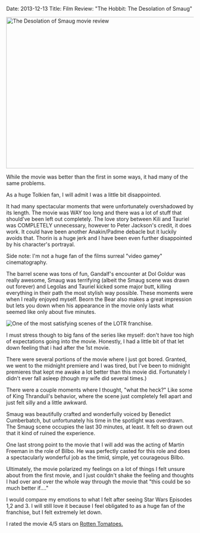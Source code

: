 Date: 2013-12-13
Title: Film Review: "The Hobbit: The Desolation of Smaug"

<img src="http://cdn.fansided.com/wp-content/blogs.dir/229/files/2013/10/The-Hobbit-Desolation-of-Smaug-Poster.jpg" width="650" height="406" alt="The Desolation of Smaug movie review">

While the movie was better than the first in some ways, it had many of the same problems.

As a huge Tolkien fan, I will admit I was a little bit disappointed.

It had many spectacular moments that were unfortunately overshadowed by its length. The movie was WAY too long and there was a lot of stuff that should've been left out completely. The love story between Kili and Tauriel was COMPLETELY unnecessary, however to Peter Jackson's credit, it does work. It could have been another Anakin/Padme debacle but it luckily avoids that.
Thorin is a huge jerk and I have been even further disappointed by his character's portrayal.

Side note: I'm not a huge fan of the films surreal "video gamey" cinematography.

The barrel scene was tons of fun, Gandalf's encounter at Dol Goldur was really awesome, Smaug was terrifying (albeit the Smaug scene was drawn out forever) and Legolas and Tauriel kicked some major butt, killing everything in their path the most stylish way possible. These moments were when I really enjoyed myself. Beorn the Bear also makes a great impression but lets you down when his appearance in the movie only lasts what seemed like only about five minutes.

<img src="http://i1.cdnds.net/13/34/618x396/movies-the-hobbit-desolation-of-smaug-dwarves.jpg" alt="One of the most satisfying scenes of the LOTR franchise.">

I must stress though to big fans of the series like myself: don't have too high of expectations going into the movie.
Honestly, I had a little bit of that let down feeling that i had after the 1st movie.

There were several portions of the movie where I just got bored. Granted, we went to the midnight premiere and I was tired, but I've been to midnight premieres that kept me awake a lot better than this movie did. Fortunately I didn't ever fall asleep (though my wife did several times.)

There were a couple moments where I thought, "what the heck?" Like some of King Thranduil's behavior, where the scene just completely fell apart and just felt silly and a little awkward.

Smaug was beautifully crafted and wonderfully voiced by Benedict Cumberbatch, but unfortunately his time in the spotlight was overdrawn. The Smaug scene occupies the last 30 minutes, at least. It felt so drawn out that it kind of ruined the experience.

One last strong point to the movie that I will add was the acting of Martin Freeman in the role of Bilbo. He was perfectly casted for this role and does a spectacularly wonderful job as the timid, simple, yet courageous Bilbo.

Ultimately, the movie polarized my feelings on a lot of things I felt unsure about from the first movie, and I just couldn't shake the feeling and thoughts I had over and over the whole way through the movie that "this could be so much better if...."

I would compare my emotions to what I felt after seeing Star Wars Episodes 1,2 and 3. I will still love it because I feel obligated to as a huge fan of the franchise, but I felt extremely let down.

I rated the movie 4/5 stars on [Rotten Tomatoes.](http://www.rottentomatoes.com)
